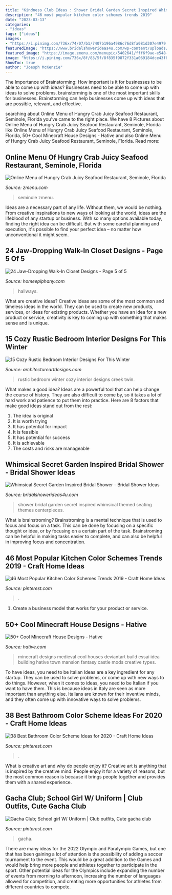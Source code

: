 ```yaml
---
title: "Kindness Club Ideas : Shower Bridal Garden Secret Inspired Whimsical Themed Seating Themes Centerpieces"
description: "46 most popular kitchen color schemes trends 2019"
date: "2023-03-13"
categories:
- "ideas"
tags: ["ideas"]
images:
- "https://i.pinimg.com/736x/74/07/b1/7407b196a4986c76d8fa081d307e4979.jpg"
featuredImage: "https://www.bridalshowerideas4u.com/wp-content/uploads/2016/04/Whimsical-Secret-Garden-Inspired-Bridal-Shower-Visitor-Seating.jpg"
featured_image: "https://image.zmenu.com/menupic/5402641/fff6f9ae-e548-4007-88f5-5d7f68813585.jpg"
image: "https://i.pinimg.com/736x/8f/83/5f/8f835f9872f331a069184dce43f8dfd1.jpg"
ShowToc: true
author: "Joesph McKenzie"
---
```



The Importance of Brainstorming: How important is it for businesses to be able to come up with ideas?
Businesses need to be able to come up with ideas to solve problems. brainstorming is one of the most important skills for businesses. Brainstorming can help businesses come up with ideas that are possible, relevant, and effective.

	

		
searching about Online Menu of Hungry Crab Juicy Seafood Restaurant, Seminole, Florida you've came to the right place. We have 8 Pictures about Online Menu of Hungry Crab Juicy Seafood Restaurant, Seminole, Florida like Online Menu of Hungry Crab Juicy Seafood Restaurant, Seminole, Florida, 50+ Cool Minecraft House Designs - Hative and also Online Menu of Hungry Crab Juicy Seafood Restaurant, Seminole, Florida. Read more:
		
    
## Online Menu Of Hungry Crab Juicy Seafood Restaurant, Seminole, Florida

<img loading=lazy src="https://image.zmenu.com/menupic/5402641/fff6f9ae-e548-4007-88f5-5d7f68813585.jpg" onerror="this.onerror=null;this.src='https://tse2.mm.bing.net/th?id=OIP.67YXbk_EyCfYgya0_jDm6AHaJ4&amp;pid=15.1';" alt="Online Menu of Hungry Crab Juicy Seafood Restaurant, Seminole, Florida">

_Source: zmenu.com_

>seminole zmenu. 

	

Ideas are a necessary part of any life. Without them, we would be nothing. From creative inspirations to new ways of looking at the world, ideas are the lifeblood of any startup or business. With so many options available today, finding the right idea can be difficult. But with some careful planning and execution, it's possible to find your perfect idea – no matter how unconventional it might seem.

    
## 24 Jaw-Dropping Walk-In Closet Designs - Page 5 Of 5

<img loading=lazy src="https://homeepiphany.com/wp-content/uploads/2015/10/24-Jaw-Dropping-Walk-In-Closet-Designs-23.jpg" onerror="this.onerror=null;this.src='https://tse3.mm.bing.net/th?id=OIP.hKaXDpz90MkeoQ_CfcU--wHaE8&amp;pid=15.1';" alt="24 Jaw-Dropping Walk-In Closet Designs - Page 5 of 5">

_Source: homeepiphany.com_

>hallways. 

	

What are creative ideas?
Creative ideas are some of the most common and timeless ideas in the world. They can be used to create new products, services, or ideas for existing products. Whether you have an idea for a new product or service, creativity is key to coming up with something that makes sense and is unique.

    
## 15 Cozy Rustic Bedroom Interior Designs For This Winter

<img loading=lazy src="https://www.architectureartdesigns.com/wp-content/uploads/2014/10/15-Cozy-Rustic-Bedroom-Interior-Designs-For-This-Winter-10-630x420.jpg" onerror="this.onerror=null;this.src='https://tse1.mm.bing.net/th?id=OIP.VUX9oqYxDAeyGo8uv07ajQHaE8&amp;pid=15.1';" alt="15 Cozy Rustic Bedroom Interior Designs For This Winter">

_Source: architectureartdesigns.com_

>rustic bedroom winter cozy interior designs creek twin. 

	

What makes a good idea?
Ideas are a powerful tool that can help change the course of history. They are also difficult to come by, so it takes a lot of hard work and patience to put them into practice. Here are 8 factors that make good ideas stand out from the rest: 
1. The idea is original 
2. It is worth trying 
3. It has potential for impact 
4. It is feasible 
5. It has potential for success 
6. It is achievable 
7. The costs and risks are manageable 

    
## Whimsical Secret Garden Inspired Bridal Shower - Bridal Shower Ideas

<img loading=lazy src="https://www.bridalshowerideas4u.com/wp-content/uploads/2016/04/Whimsical-Secret-Garden-Inspired-Bridal-Shower-Visitor-Seating.jpg" onerror="this.onerror=null;this.src='https://tse2.mm.bing.net/th?id=OIP.qD4VjC-Y1XYInNWde-NAWQHaLH&amp;pid=15.1';" alt="Whimsical Secret Garden Inspired Bridal Shower - Bridal Shower Ideas">

_Source: bridalshowerideas4u.com_

>shower bridal garden secret inspired whimsical themed seating themes centerpieces. 

	

What is brainstroming? Brainstroming is a mental technique that is used to focus and focus on a task. This can be done by focusing on a specific thought or idea, or by focusing on a certain part of the task. Brainstroming can be helpful in making tasks easier to complete, and can also be helpful in improving focus and concentration.

    
## 46 Most Popular Kitchen Color Schemes Trends 2019 - Craft Home Ideas

<img loading=lazy src="https://i.pinimg.com/736x/74/07/b1/7407b196a4986c76d8fa081d307e4979.jpg" onerror="this.onerror=null;this.src='https://tse3.mm.bing.net/th?id=OIP.cSXQlChWTBLg3DFZgPym_AHaLJ&amp;pid=15.1';" alt="46 Most Popular Kitchen Color Schemes Trends 2019 - Craft Home Ideas">

_Source: pinterest.com_

>. 

	

1. Create a business model that works for your product or service.

    
## 50+ Cool Minecraft House Designs - Hative

<img loading=lazy src="https://hative.com/wp-content/uploads/2014/02/minecraft-houses/medieval-house-idea-24.jpg" onerror="this.onerror=null;this.src='https://tse3.mm.bing.net/th?id=OIP.FC_cKkRqnPdJjjE61TbQCwHaD7&amp;pid=15.1';" alt="50+ Cool Minecraft House Designs - Hative">

_Source: hative.com_

>minecraft designs medieval cool houses deviantart build essai idea building hative town mansion fantasy castle mods creative types. 

	

To have ideas, you need to be Italian
Ideas are a key ingredient for any startup. They can be used to solve problems, or come up with new ways to do things. However, when it comes to ideas, you need to be Italian if you want to have them. This is because ideas in Italy are seen as more important than anything else. Italians are known for their inventive minds, and they often come up with innovative ways to solve problems.

    
## 38 Best Bathroom Color Scheme Ideas For 2020 - Craft Home Ideas

<img loading=lazy src="https://i.pinimg.com/736x/08/cc/a1/08cca1116695c76543cf8a726ecc8f19.jpg" onerror="this.onerror=null;this.src='https://tse3.mm.bing.net/th?id=OIP.hpgF4uN0Z6homULqRQKb5AHaMV&amp;pid=15.1';" alt="38 Best Bathroom Color Scheme Ideas for 2020 - Craft Home Ideas">

_Source: pinterest.com_

>. 

	

What is creative art and why do people enjoy it?
Creative art is anything that is inspired by the creative mind. People enjoy it for a variety of reasons, but the most common reason is because it brings people together and provides them with a shared experience.

    
## Gacha Club; School Girl W/ Uniform | Club Outfits, Cute Gacha Club

<img loading=lazy src="https://i.pinimg.com/736x/8f/83/5f/8f835f9872f331a069184dce43f8dfd1.jpg" onerror="this.onerror=null;this.src='https://tse1.mm.bing.net/th?id=OIP.sxOVfe82mdp7ytDcyUzCjgHaJ6&amp;pid=15.1';" alt="Gacha Club; School girl W/ Uniform | Club outfits, Cute gacha club">

_Source: pinterest.com_

>gacha. 

	

There are many ideas for the 2022 Olympic and Paralympic Games, but one that has been gaining a lot of attention is the possibility of adding a soccer tournament to the event. This would be a great addition to the Games and would help bring more people and athletes together to participate in the sport. Other potential ideas for the Olympics include expanding the number of events from morning to afternoon, increasing the number of languages allowed for competition, and creating more opportunities for athletes from different countries to compete.


